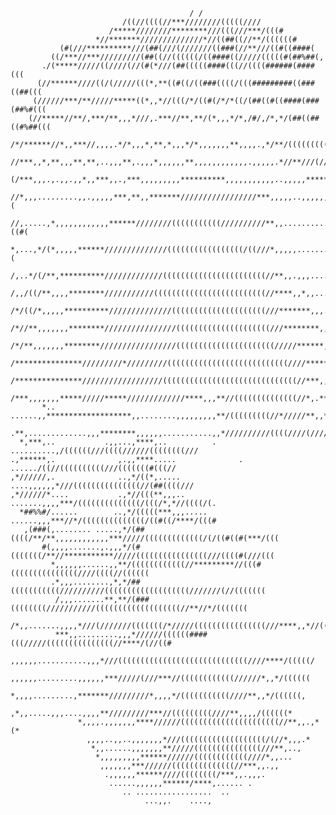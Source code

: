                                            / /                                                     
                             /((//((((//***////////(((((////                                        
                          /*****////////********///(((///***/(((#                                   
                       *//*******//////////////*//((##((//**/((((((#                                
               (#(///**********///(##(///(///////((###(//**///((#((####(                            
             ((/***//***/////////(##((//((((((/((####((/////(((((#(##%##(,                          
           ./(*****/////((////(//(#(*///(##(((((####(((//((((######(####(((                         
          (//******////((/(/////(((*,**((#((/((###((((/(((#########((###((##(((                     
         (//////***/**/////*****((*,,*//(((/*/((#(/*/*((/(##((#((####(###(##%#(((                   
        (//*****//**/,***/**,,,*///,.***//**,**/(*,,,*/*,/#/,/*,*/(##((##((#%##(((                  
        /*/******//*,,***//,,,,.*/*,,,*,**,*,,,*/*,,,,,,,**,,,,.,*/**/(((((((((////                 
         //***,,*,**,,,**,**,..,,,**,.,,,*,,,,,,**,,,,,,,,,,,,.,,,,,.*//**///(//**/(/               
         (/***,,,.,.,,.,,*,,***,,.,***,,,,,,,,,**********,,,,,,,,,,,..,,,,,*****,*/(((/             
          //*,,,.........,,.,,,,,***,**,,*******/////////////////***,,,,,..,,,,,,,,/((#(            
          //,.....,*,,,,,,,,,,,,******////////(((((((((((//////////**,,............*((#(            
           *,...,*/(*,,,,,******//////////////(((((((((((((((((/((///*,,,,,.......,//(#(            
           /,..*/(/**,**********/////////////(((((((((((((((((((((((//**,,.,,,....,*,,/(            
           /,,/((/**,,,,********///////////(((((((((((((((((((((((((//****,,*,,......,//            
           /*/((/*,,,,,**********//////////////(((((((((((((((((((((///*******,,,....,*/            
           /*//**,,,,,,,********////////////////(((((((((((((((((((((///********,,...,*/            
           /*/**,,,,,,,********/////////////////((((((((((((((((((((((/////******,,,,,*/            
           /***************/////////*/////////(((((((((((((((((((((((((((////******,,,*/            
           /***************//////////////////((((((((((((((((((((((((((((((//***,,,**,//            
           /***,,,,,,,*****/////*****/////////////****,,,**//((((((((((((((//*,.***,.**/            
           *..  ......,,*******************,,........,,,,,,,,,**/(((((((((//*/////**,,*#%           
         .**,.............,,,********,,,,,,...........,,*//////////((((////(////////***//(((        
      *,***,..           .,,...,****,..          . ..........,/((((((///((((//////((((((((///       
    .,******,.              ,.,,****.....              . ....../((//((((((((((///(((((((#(((//      
    ,*//////,.              ..,*/((*,.....            ....,,,,,,*///(((((((((((((((//(##((((///     
    ,*//////*....           .,*//(((**,,,..       .......,,,,***/((((((((((((((/(((/*,*//((((/(.    
      *##%%#/......        ..,*/(((((***,,,..... ......,,,***//*/((((((((((((((/((#((/****/(((#     
       ,(###(,........ .....,*/(##((((/**/**,,,,,,,,,,,,***/////(((((((((((((/(/((#((#(***/(((      
           #(,,,,.......,.,,,*/(#(((((((/**//***********/////((((((((((((((((///((((#(///(((        
             *,,,,,,......,,**/((((((((((((//*********//(((#(((((((((((((((////((((//((((((         
             .*,,,........,*,*/##(((((((((((//////////(((((((((((((((((((///////(//(((((((          
              /,,,.......**,**/(###((((((((///////////(((((((((((((((((((//**//*/(((((((            
              /*,,.......,,,,*///(///////(((((((/*/////((((((((((((((((///****,,*//(((              
              ***,,.........,,,*//////((((((####(((/////(((((((((((((((//****/(//((#                
               ,,,,,,...........,,,*///(((((((((((((((((((((((((((((////****/(((((/                 
               ,,,,,,.........,,,,,,***/////(///***//((((((((((((//////*,,*/((((((                  
                *,,,,.........,*******/////////*,,,,*/(((((((((((////**,,*/((((((,                  
                  ,*,,.....,,,....,,,,**/////////***//(((((((((////**,,,,/((((((*                   
                   *,,,,.,,,,,,,****//////((((((((((((((((((((((//**,,.,*(*                         
                     ,,,,..,,..,,,,,,,*///(((((((((((((((((((/(//*,,,.*                             
                      *,,......,,,,,,,**/////(((((((((((((((///**,..,                               
                       *,,,,,,,,,******//////((((((((((((////*,,...                                 
                        ,,,,,,,***//////((((((((((((((//***,,.,,                                    
                         .,,,,,,******////((((((((/***,,.,,,.                                       
                          ......,,,,,,******/****,...... .                                          
                             .. .................  ..                                               
                                  ...,,.    ....,                                                   